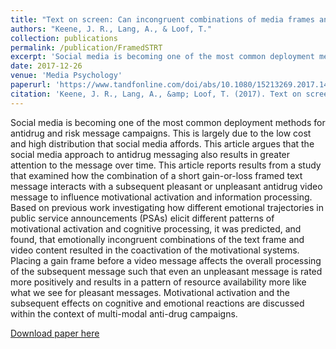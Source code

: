 ```yaml
---
title: "Text on screen: Can incongruent combinations of media frames and emotional trajectories elicit coactivation in the motivational systems. "
authors: "Keene, J. R., Lang, A., & Loof, T."
collection: publications
permalink: /publication/FramedSTRT
excerpt: 'Social media is becoming one of the most common deployment methods for antidrug and risk message campaigns. This is largely due to the low cost and high distribution that social media affords. This article argues that the social media approach to antidrug messaging also results in greater attention to the message over time. This article reports results from a study that examined how the combination of a short gain-or-loss framed text message interacts with a subsequent pleasant or unpleasant antidrug video message to influence motivational activation and information processing. Based on previous work investigating how different emotional trajectories in public service announcements (PSAs) elicit different patterns of motivational activation and cognitive processing, it was predicted, and found, that emotionally incongruent combinations of the text frame and video content resulted in the coactivation of the motivational systems. Placing a gain frame before a video message affects the overall processing of the subsequent message such that even an unpleasant message is rated more positively and results in a pattern of resource availability more like what we see for pleasant messages. Motivational activation and the subsequent effects on cognitive and emotional reactions are discussed within the context of multi-modal anti-drug campaigns.'
date: 2017-12-26
venue: 'Media Psychology'
paperurl: 'https://www.tandfonline.com/doi/abs/10.1080/15213269.2017.1412323'
citation: 'Keene, J. R., Lang, A., &amp; Loof, T. (2017). Text on screen: Can incongruent combinations of media frames and emotional trajectories elicit coactivation in the motivational systems. Media Psychology. DOI:10.1080/15213269.2017.1412323'
---
```

Social media is becoming one of the most common deployment methods for antidrug and risk message campaigns. This is largely due to the low cost and high distribution that social media affords. This article argues that the social media approach to antidrug messaging also results in greater attention to the message over time. This article reports results from a study that examined how the combination of a short gain-or-loss framed text message interacts with a subsequent pleasant or unpleasant antidrug video message to influence motivational activation and information processing. Based on previous work investigating how different emotional trajectories in public service announcements (PSAs) elicit different patterns of motivational activation and cognitive processing, it was predicted, and found, that emotionally incongruent combinations of the text frame and video content resulted in the coactivation of the motivational systems. Placing a gain frame before a video message affects the overall processing of the subsequent message such that even an unpleasant message is rated more positively and results in a pattern of resource availability more like what we see for pleasant messages. Motivational activation and the subsequent effects on cognitive and emotional reactions are discussed within the context of multi-modal anti-drug campaigns.

[Download paper here](https://www.tandfonline.com/doi/abs/10.1080/15213269.2017.1412323)

